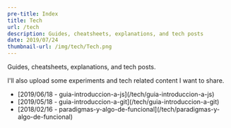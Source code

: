 ```yaml
---
pre-title: Index
title: Tech
url: /tech
description: Guides, cheatsheets, explanations, and tech posts
date: 2019/07/24
thumbnail-url: /img/tech/Tech.png
---
```


Guides, cheatsheets, explanations, and tech posts.

I'll also upload some experiments and tech related content I want to share.

<nav id="file">
	<ul>
		<li>[2019/06/18 - guia-introduccion-a-js](/tech/guia-introduccion-a-js)</li>
		<li>[2019/05/18 - guia-introduccion-a-git](/tech/guia-introduccion-a-git)</li>
		<li>[2018/02/16 - paradigmas-y-algo-de-funcional](/tech/paradigmas-y-algo-de-funcional)</li>
	</ul>
</nav>


